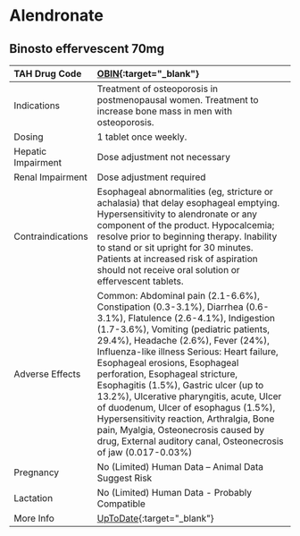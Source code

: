 # Alendronate

## Binosto effervescent 70mg

| TAH Drug Code      | [OBIN](https://www.tahsda.org.tw/drugs/hissearch.php?drug_code=OBIN){:target="_blank"}                                                                                                                                                                                                                                                                                                                                                                                                                                                                                                                   |
|:-------------------|:---------------------------------------------------------------------------------------------------------------------------------------------------------------------------------------------------------------------------------------------------------------------------------------------------------------------------------------------------------------------------------------------------------------------------------------------------------------------------------------------------------------------------------------------------------------------------------------------------------|
| Indications        | Treatment of osteoporosis in postmenopausal women. Treatment to increase bone mass in men with osteoporosis.                                                                                                                                                                                                                                                                                                                                                                                                                                                                                             |
| Dosing             | 1 tablet once weekly.                                                                                                                                                                                                                                                                                                                                                                                                                                                                                                                                                                                    |
| Hepatic Impairment | Dose adjustment not necessary                                                                                                                                                                                                                                                                                                                                                                                                                                                                                                                                                                            |
| Renal Impairment   | Dose adjustment required                                                                                                                                                                                                                                                                                                                                                                                                                                                                                                                                                                                 |
| Contraindications  | Esophageal abnormalities (eg, stricture or achalasia) that delay esophageal emptying. Hypersensitivity to alendronate or any component of the product. Hypocalcemia; resolve prior to beginning therapy. Inability to stand or sit upright for 30 minutes. Patients at increased risk of aspiration should not receive oral solution or effervescent tablets.                                                                                                                                                                                                                                            |
| Adverse Effects    | Common: Abdominal pain (2.1-6.6%), Constipation (0.3-3.1%), Diarrhea (0.6-3.1%), Flatulence (2.6-4.1%), Indigestion (1.7-3.6%), Vomiting (pediatric patients, 29.4%), Headache (2.6%), Fever (24%), Influenza-like illness Serious: Heart failure, Esophageal erosions, Esophageal perforation, Esophageal stricture, Esophagitis (1.5%), Gastric ulcer (up to 13.2%), Ulcerative pharyngitis, acute, Ulcer of duodenum, Ulcer of esophagus (1.5%), Hypersensitivity reaction, Arthralgia, Bone pain, Myalgia, Osteonecrosis caused by drug, External auditory canal, Osteonecrosis of jaw (0.017-0.03%) |
| Pregnancy          | No (Limited) Human Data – Animal Data Suggest Risk                                                                                                                                                                                                                                                                                                                                                                                                                                                                                                                                                       |
| Lactation          | No (Limited) Human Data - Probably Compatible                                                                                                                                                                                                                                                                                                                                                                                                                                                                                                                                                            |
| More Info          | [UpToDate](https://www.uptodate.com/contents/alendronate-drug-information){:target="_blank"}                                                                                                                                                                                                                                                                                                                                                                                                                                                                                                             |

